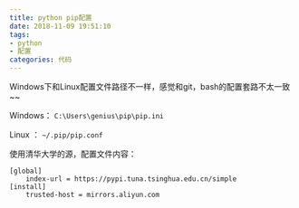 ```yaml
---
title: python pip配置
date: 2018-11-09 19:51:10
tags: 
- python
- 配置
categories: 代码
---
```


Windows下和Linux配置文件路径不一样，感觉和git，bash的配置套路不太一致~~

Windows： `C:\Users\genius\pip\pip.ini`

Linux ： `~/.pip/pip.conf`

使用清华大学的源，配置文件内容：


```shell
[global]
    index-url = https://pypi.tuna.tsinghua.edu.cn/simple
[install]
    trusted-host = mirrors.aliyun.com
```
